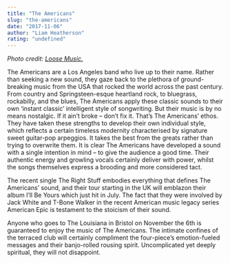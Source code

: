 ```yaml
---
title: "The Americans"
slug: "the-americans"
date: "2017-11-06"
author: "Liam Heatherson"
rating: "undefined"
---
```


_Photo credit: [Loose Music.](http://loosemusic.com/press/theamericans)_

The Americans are a Los Angeles band who live up to their name. Rather than seeking a new sound, they gaze back to the plethora of ground-breaking music from the USA that rocked the world across the past century. From country and Springsteen-esque heartland rock, to bluegrass, rockabilly, and the blues, The Americans apply these classic sounds to their own ‘instant classic’ intelligent style of songwriting. But their music is by no means nostalgic. If it ain’t broke – don’t fix it. That’s The Americans’ ethos. They have taken these strengths to develop their own individual style, which reflects a certain timeless modernity characterised by signature sweet guitar-pop arpeggios. It takes the best from the greats rather than trying to overwrite them. It is clear The Americans have developed a sound with a single intention in mind – to give the audience a good time. Their authentic energy and growling vocals certainly deliver with power, whilst the songs themselves express a brooding and more considered tact.

The recent single The Right Stuff embodies everything that defines The Americans’ sound, and their tour starting in the UK will emblazon their album I’ll Be Yours which just hit in July. The fact that they were involved by Jack White and T-Bone Walker in the recent American music legacy series American Epic is testament to the stoicism of their sound.

Anyone who goes to The Louisiana in Bristol on November the 6th is guaranteed to enjoy the music of The Americans. The intimate confines of the terraced club will certainly compliment the four-piece’s emotion-fueled messages and their banjo-rolled rousing spirit. Uncomplicated yet deeply spiritual, they will not disappoint.
